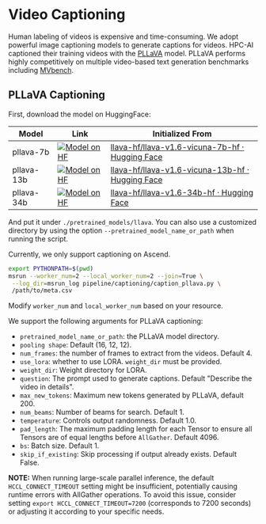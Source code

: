 # Video Captioning

Human labeling of videos is expensive and time-consuming. 
We adopt powerful image captioning models to generate 
captions for videos. HPC-AI captioned their training videos 
with the [PLLaVA](https://github.com/magic-research/PLLaVA) model. 
PLLaVA performs highly competitively on multiple 
video-based text generation benchmarks including 
[MVbench](https://paperswithcode.com/sota/video-question-answering-on-mvbench?p=pllava-parameter-free-llava-extension-from-1).

## PLLaVA Captioning

First, download the model on HuggingFace:

| Model      | Link                                                                                                                                                  | Initialized From                                                                                              |
| ------------ | ------------------------------------------------------------------------------------------------------------------------------------------------------- | --------------------------------------------------------------------------------------------------------------- |
| pllava-7b  | [![Model on HF](https://huggingface.co/datasets/huggingface/badges/resolve/main/model-on-hf-sm-dark.svg)](https://huggingface.co/ermu2001/pllava-7b)  | [llava-hf/llava-v1.6-vicuna-7b-hf · Hugging Face](https://huggingface.co/llava-hf/llava-v1.6-vicuna-7b-hf)   |
| pllava-13b | [![Model on HF](https://huggingface.co/datasets/huggingface/badges/resolve/main/model-on-hf-sm-dark.svg)](https://huggingface.co/ermu2001/pllava-13b) | [llava-hf/llava-v1.6-vicuna-13b-hf · Hugging Face](https://huggingface.co/llava-hf/llava-v1.6-vicuna-13b-hf) |
| pllava-34b | [![Model on HF](https://huggingface.co/datasets/huggingface/badges/resolve/main/model-on-hf-sm-dark.svg)](https://huggingface.co/ermu2001/pllava-34b) | [llava-hf/llava-v1.6-34b-hf · Hugging Face](https://huggingface.co/llava-hf/llava-v1.6-34b-hf)               |

And put it under `./pretrained_models/llava`. You can 
also use a customized directory by using the option
`--pretrained_model_name_or_path` when running the script.

Currently, we only support captioning on Ascend.

```bash
export PYTHONPATH=$(pwd)
msrun --worker_num=2 --local_worker_num=2 --join=True \
 --log_dir=msrun_log pipeline/captioning/caption_pllava.py \
 /path/to/meta.csv 
```
Modify `worker_num` and `local_worker_num` based on your resource.

We support the following arguments for PLLaVA captioning:

- `pretrained_model_name_or_path`: the PLLaVA model directory.
- `pooling shape`: Default (16, 12, 12).
- `num_frames`: the number of frames to extract from the videos. Default 4.
- `use_lora`: whether to use LORA. `weight_dir` must be provided.
- `weight_dir`: Weight directory for LORA.
- `question`: The prompt used to generate captions. Default "Describe the video in details".
- `max_new_tokens`: Maximum new tokens generated by PLLaVA, default 200.
- `num_beams`: Number of beams for search. Default 1.
- `temperature`: Controls output randomness. Default 1.0.
- `pad_length`: The maximum padding length for each Tensor to ensure all Tensors are of equal lengths before `AllGather`. Default 4096.
- `bs`: Batch size. Default 1.
- `skip_if_existing`: Skip processing if output already exists. Default False.

**NOTE:** When running large-scale parallel inference, 
the default `HCCL_CONNECT_TIMEOUT` setting might be 
insufficient, potentially causing runtime errors with 
AllGather operations. To avoid this issue, consider 
setting `export HCCL_CONNECT_TIMEOUT=7200` (corresponds to 
7200 seconds) or adjusting it according to your 
specific needs.


